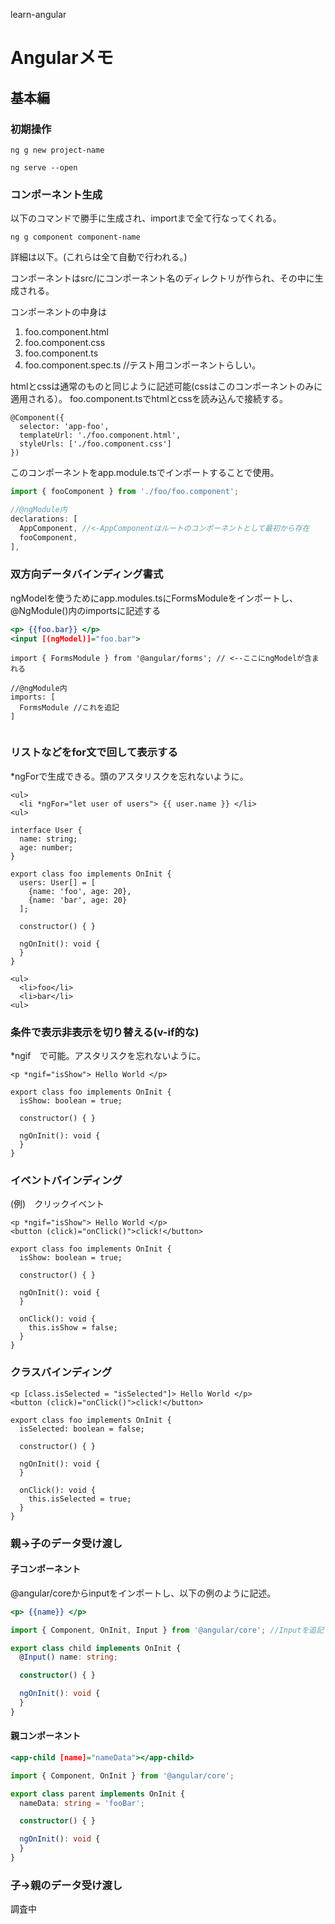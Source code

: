 learn-angular

# Angularメモ
## 基本編
### 初期操作
```:プロジェクト作成
ng g new project-name
```
```:プロジェクトスタート(4200port)
ng serve --open
```

### コンポーネント生成
以下のコマンドで勝手に生成され、importまで全て行なってくれる。
```
ng g component component-name
```

詳細は以下。(これらは全て自動で行われる。)

コンポーネントはsrc/にコンポーネント名のディレクトリが作られ、その中に生成される。

コンポーネントの中身は
1. foo.component.html
2. foo.component.css
3. foo.component.ts
4. foo.component.spec.ts //テスト用コンポーネントらしい。

htmlとcssは通常のものと同じように記述可能(cssはこのコンポーネントのみに適用される）。
foo.component.tsでhtmlとcssを読み込んで接続する。
```typescript: foo.component.ts
@Component({
  selector: 'app-foo',
  templateUrl: './foo.component.html',
  styleUrls: ['./foo.component.css']
})

```

このコンポーネントをapp.module.tsでインポートすることで使用。
```typescript:app.module.ts
import { fooComponent } from './foo/foo.component';

//@ngModule内
declarations: [
  AppComponent, //<-AppComponentはルートのコンポーネントとして最初から存在
  fooComponent,
],
```


### 双方向データバインディング書式
ngModelを使うためにapp.modules.tsにFormsModuleをインポートし、
@NgModule()内のimportsに記述する
```html:app.module.html
<p> {{foo.bar}} </p>
<input [(ngModel)]="foo.bar">
```
```TypeScript: app.modules.ts
import { FormsModule } from '@angular/forms'; // <--ここにngModelが含まれる

//@ngModule内
imports: [
  FormsModule //これを追記
]


```

### リストなどをfor文で回して表示する
*ngForで生成できる。頭のアスタリスクを忘れないように。
```html: foo.component.html
<ul>
  <li *ngFor="let user of users"> {{ user.name }} </li>
<ul>
```
```TypeScript: foo.component.ts (example)
interface User {
  name: string;
  age: number;
}

export class foo implements OnInit {
  users: User[] = [
    {name: 'foo', age: 20},
    {name: 'bar', age: 20}
  ];

  constructor() { }

  ngOnInit(): void {
  }
}

```
```html: result.html
<ul>
  <li>foo</li>
  <li>bar</li>
<ul>

```

### 条件で表示非表示を切り替える(v-if的な)
*ngif　で可能。アスタリスクを忘れないように。
```html: foo.component.html
<p *ngif="isShow"> Hello World </p>

```

```TypeScript: foo.component.ts
export class foo implements OnInit {
  isShow: boolean = true;

  constructor() { }

  ngOnInit(): void {
  }
}
```

### イベントバインディング
(例)　クリックイベント

```html: foo.component.html
<p *ngif="isShow"> Hello World </p>
<button (click)="onClick()">click!</button>

```

```TypeScript: foo.component.ts
export class foo implements OnInit {
  isShow: boolean = true;

  constructor() { }

  ngOnInit(): void {
  }

  onClick(): void {
    this.isShow = false;
  }
}
```

### クラスバインディング

```html: foo.component.html
<p [class.isSelected = "isSelected"]> Hello World </p>
<button (click)="onClick()">click!</button>

```

```TypeScript: foo.component.ts
export class foo implements OnInit {
  isSelected: boolean = false;

  constructor() { }

  ngOnInit(): void {
  }

  onClick(): void {
    this.isSelected = true;
  }
}
```

### 親→子のデータ受け渡し
#### 子コンポーネント
@angular/coreからinputをインポートし、以下の例のように記述。

```html:child.component.html
<p> {{name}} </p>
```

```typescript:child.component.ts
import { Component, OnInit, Input } from '@angular/core'; //Inputを追記

export class child implements OnInit {
  @Input() name: string;

  constructor() { }

  ngOnInit(): void {
  }
}
```


#### 親コンポーネント
``` html:parent.component.html
<app-child [name]="nameData"></app-child>

```
```typescript:parent.component.ts
import { Component, OnInit } from '@angular/core';

export class parent implements OnInit {
  nameData: string = 'fooBar';

  constructor() { }

  ngOnInit(): void {
  }
}
```

### 子→親のデータ受け渡し
調査中
